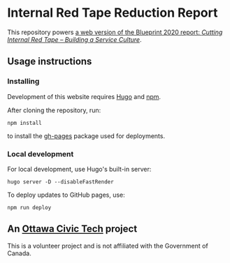 # Internal Red Tape Reduction Report

This repository powers [a web version of the Blueprint 2020 report: _Cutting Internal Red Tape – Building a Service Culture_](https://internal-red-tape-reduction-report.github.io/).

## Usage instructions

### Installing

Development of this website requires [Hugo](https://gohugo.io/getting-started/installing) and [npm](https://nodejs.org/en/download/).

After cloning the repository, run:

```
npm install
```

to install the [gh-pages](https://github.com/tschaub/gh-pages) package used for deployments.

### Local development

For local development, use Hugo's built-in server:

```
hugo server -D --disableFastRender
```

To deploy updates to GitHub pages, use:

```
npm run deploy
```

## An [Ottawa Civic Tech](https://ottawacivictech.ca/) project

This is a volunteer project and is not affiliated with the Government of Canada.
